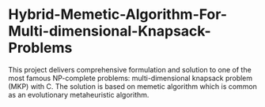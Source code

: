 # Hybrid-Memetic-Algorithm-For-Multi-dimensional-Knapsack-Problems
This project delivers comprehensive formulation and solution to one of the most famous NP-complete problems: multi-dimensional knapsack problem (MKP) with C. The solution is based on memetic algorithm which is common as an evolutionary metaheuristic algorithm.
